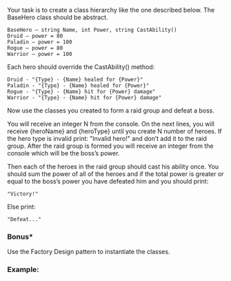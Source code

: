 Your task is to create a class hierarchy like the one described below. The BaseHero class should be abstract.

	BaseHero – string Name, int Power, string CastAbility()
  	Druid – power = 80
  	Paladin – power = 100
  	Rogue – power = 80
  	Warrior – power = 100

Each hero should override the CastAbility() method:

	Druid - "{Type} - {Name} healed for {Power}"
	Paladin - "{Type} - {Name} healed for {Power}"
	Rogue - "{Type} - {Name} hit for {Power} damage"
	Warrior - "{Type} - {Name} hit for {Power} damage"

Now use the classes you created to form a raid group and defeat a boss.

You will receive an integer N from the console. On the next lines, you will receive {heroName} and {heroType} until you create N number of heroes. If the hero type is invalid print: "Invalid hero!" and don’t add it to the raid group. After the raid group is formed you will receive an integer from the console which will be the boss’s power.

Then each of the heroes in the raid group should cast his ability once. You should sum the power of all of the heroes and if the total power is greater or equal to the boss’s power you have defeated him and you should print:

	"Victory!"

Else print:
	
	"Defeat..."
	
### Bonus*

Use the Factory Design pattern to instantiate the classes.

### Example:

